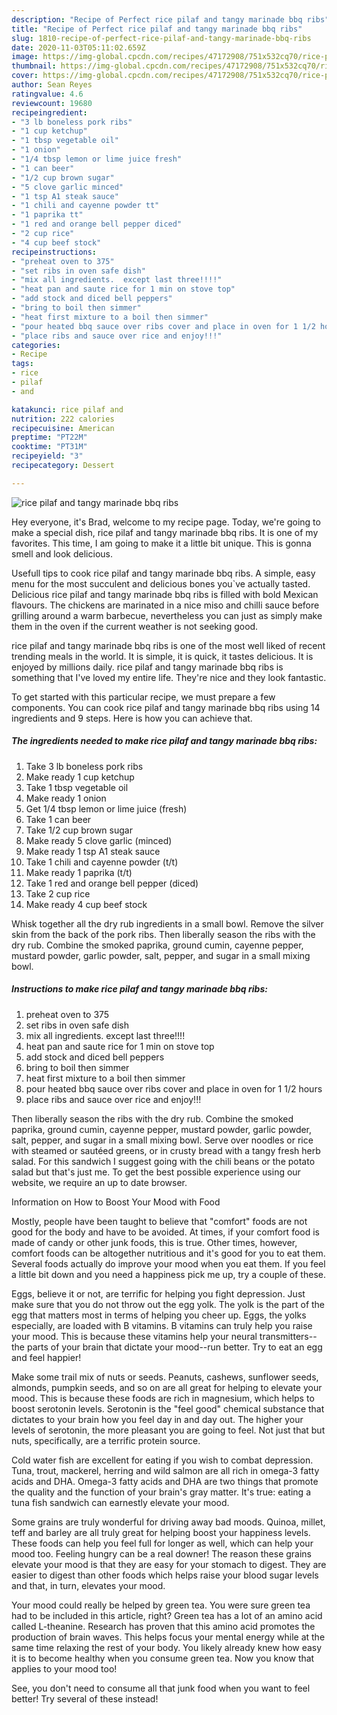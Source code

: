 ```yaml
---
description: "Recipe of Perfect rice pilaf and tangy marinade bbq ribs"
title: "Recipe of Perfect rice pilaf and tangy marinade bbq ribs"
slug: 1810-recipe-of-perfect-rice-pilaf-and-tangy-marinade-bbq-ribs
date: 2020-11-03T05:11:02.659Z
image: https://img-global.cpcdn.com/recipes/47172908/751x532cq70/rice-pilaf-and-tangy-marinade-bbq-ribs-recipe-main-photo.jpg
thumbnail: https://img-global.cpcdn.com/recipes/47172908/751x532cq70/rice-pilaf-and-tangy-marinade-bbq-ribs-recipe-main-photo.jpg
cover: https://img-global.cpcdn.com/recipes/47172908/751x532cq70/rice-pilaf-and-tangy-marinade-bbq-ribs-recipe-main-photo.jpg
author: Sean Reyes
ratingvalue: 4.6
reviewcount: 19680
recipeingredient:
- "3 lb boneless pork ribs"
- "1 cup ketchup"
- "1 tbsp vegetable oil"
- "1 onion"
- "1/4 tbsp lemon or lime juice fresh"
- "1 can beer"
- "1/2 cup brown sugar"
- "5 clove garlic minced"
- "1 tsp A1 steak sauce"
- "1 chili and cayenne powder tt"
- "1 paprika tt"
- "1 red and orange bell pepper diced"
- "2 cup rice"
- "4 cup beef stock"
recipeinstructions:
- "preheat oven to 375"
- "set ribs in oven safe dish"
- "mix all ingredients.  except last three!!!!"
- "heat pan and saute rice for 1 min on stove top"
- "add stock and diced bell peppers"
- "bring to boil then simmer"
- "heat first mixture to a boil then simmer"
- "pour heated bbq sauce over ribs cover and place in oven for 1 1/2 hours"
- "place ribs and sauce over rice and enjoy!!!"
categories:
- Recipe
tags:
- rice
- pilaf
- and

katakunci: rice pilaf and 
nutrition: 222 calories
recipecuisine: American
preptime: "PT22M"
cooktime: "PT31M"
recipeyield: "3"
recipecategory: Dessert

---
```



![rice pilaf and tangy marinade bbq ribs](https://img-global.cpcdn.com/recipes/47172908/751x532cq70/rice-pilaf-and-tangy-marinade-bbq-ribs-recipe-main-photo.jpg)

Hey everyone, it's Brad, welcome to my recipe page. Today, we're going to make a special dish, rice pilaf and tangy marinade bbq ribs. It is one of my favorites. This time, I am going to make it a little bit unique. This is gonna smell and look delicious.

Usefull tips to cook rice pilaf and tangy marinade bbq ribs. A simple, easy menu for the most succulent and delicious bones you`ve actually tasted. Delicious rice pilaf and tangy marinade bbq ribs is filled with bold Mexican flavours. The chickens are marinated in a nice miso and chilli sauce before grilling around a warm barbecue, nevertheless you can just as simply make them in the oven if the current weather is not seeking good.

rice pilaf and tangy marinade bbq ribs is one of the most well liked of recent trending meals in the world. It is simple, it is quick, it tastes delicious. It is enjoyed by millions daily. rice pilaf and tangy marinade bbq ribs is something that I've loved my entire life. They're nice and they look fantastic.


To get started with this particular recipe, we must prepare a few components. You can cook rice pilaf and tangy marinade bbq ribs using 14 ingredients and 9 steps. Here is how you can achieve that.

<!--inarticleads1-->

##### The ingredients needed to make rice pilaf and tangy marinade bbq ribs:

1. Take 3 lb boneless pork ribs
1. Make ready 1 cup ketchup
1. Take 1 tbsp vegetable oil
1. Make ready 1 onion
1. Get 1/4 tbsp lemon or lime juice (fresh)
1. Take 1 can beer
1. Take 1/2 cup brown sugar
1. Make ready 5 clove garlic (minced)
1. Make ready 1 tsp A1 steak sauce
1. Take 1 chili and cayenne powder (t/t)
1. Make ready 1 paprika (t/t)
1. Take 1 red and orange bell pepper (diced)
1. Take 2 cup rice
1. Make ready 4 cup beef stock


Whisk together all the dry rub ingredients in a small bowl. Remove the silver skin from the back of the pork ribs. Then liberally season the ribs with the dry rub. Combine the smoked paprika, ground cumin, cayenne pepper, mustard powder, garlic powder, salt, pepper, and sugar in a small mixing bowl. 

<!--inarticleads2-->

##### Instructions to make rice pilaf and tangy marinade bbq ribs:

1. preheat oven to 375
1. set ribs in oven safe dish
1. mix all ingredients.  except last three!!!!
1. heat pan and saute rice for 1 min on stove top
1. add stock and diced bell peppers
1. bring to boil then simmer
1. heat first mixture to a boil then simmer
1. pour heated bbq sauce over ribs cover and place in oven for 1 1/2 hours
1. place ribs and sauce over rice and enjoy!!!


Then liberally season the ribs with the dry rub. Combine the smoked paprika, ground cumin, cayenne pepper, mustard powder, garlic powder, salt, pepper, and sugar in a small mixing bowl. Serve over noodles or rice with steamed or sautéed greens, or in crusty bread with a tangy fresh herb salad. For this sandwich I suggest going with the chili beans or the potato salad but that&#39;s just me. To get the best possible experience using our website, we require an up to date browser. 

Information on How to Boost Your Mood with Food


Mostly, people have been taught to believe that "comfort" foods are not good for the body and have to be avoided. At times, if your comfort food is made of candy or other junk foods, this is true. Other times, however, comfort foods can be altogether nutritious and it's good for you to eat them. Several foods actually do improve your mood when you eat them. If you feel a little bit down and you need a happiness pick me up, try a couple of these.

Eggs, believe it or not, are terrific for helping you fight depression. Just make sure that you do not throw out the egg yolk. The yolk is the part of the egg that matters most in terms of helping you cheer up. Eggs, the yolks especially, are loaded with B vitamins. B vitamins can truly help you raise your mood. This is because these vitamins help your neural transmitters--the parts of your brain that dictate your mood--run better. Try to eat an egg and feel happier!

Make some trail mix of nuts or seeds. Peanuts, cashews, sunflower seeds, almonds, pumpkin seeds, and so on are all great for helping to elevate your mood. This is because these foods are rich in magnesium, which helps to boost serotonin levels. Serotonin is the "feel good" chemical substance that dictates to your brain how you feel day in and day out. The higher your levels of serotonin, the more pleasant you are going to feel. Not just that but nuts, specifically, are a terrific protein source.

Cold water fish are excellent for eating if you wish to combat depression. Tuna, trout, mackerel, herring and wild salmon are all rich in omega-3 fatty acids and DHA. Omega-3 fatty acids and DHA are two things that promote the quality and the function of your brain's gray matter. It's true: eating a tuna fish sandwich can earnestly elevate your mood. 

Some grains are truly wonderful for driving away bad moods. Quinoa, millet, teff and barley are all truly great for helping boost your happiness levels. These foods can help you feel full for longer as well, which can help your mood too. Feeling hungry can be a real downer! The reason these grains elevate your mood is that they are easy for your stomach to digest. They are easier to digest than other foods which helps raise your blood sugar levels and that, in turn, elevates your mood.

Your mood could really be helped by green tea. You were sure green tea had to be included in this article, right? Green tea has a lot of an amino acid called L-theanine. Research has proven that this amino acid promotes the production of brain waves. This helps focus your mental energy while at the same time relaxing the rest of your body. You likely already knew how easy it is to become healthy when you consume green tea. Now you know that applies to your mood too!

See, you don't need to consume all that junk food when you want to feel better! Try several of these instead!

